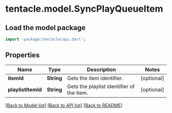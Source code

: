 # tentacle.model.SyncPlayQueueItem

## Load the model package
```dart
import 'package:tentacle/api.dart';
```

## Properties
Name | Type | Description | Notes
------------ | ------------- | ------------- | -------------
**itemId** | **String** | Gets the item identifier. | [optional] 
**playlistItemId** | **String** | Gets the playlist identifier of the item. | [optional] 

[[Back to Model list]](../README.md#documentation-for-models) [[Back to API list]](../README.md#documentation-for-api-endpoints) [[Back to README]](../README.md)


